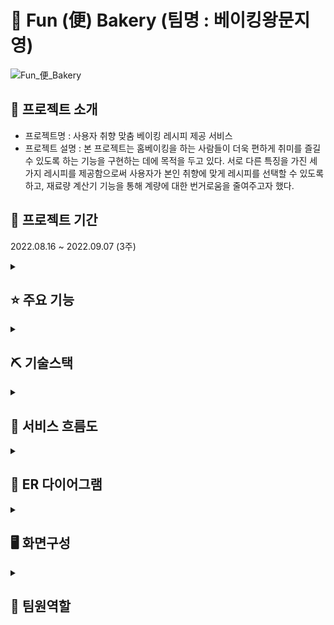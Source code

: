 # :birthday: Fun (便) Bakery (팀명 : 베이킹왕문지영)
![Fun_便_Bakery](/uploads/f80967022cd4c783b16febc35091b5ac/Fun_便_Bakery.png)

## 👀 프로젝트 소개
* 프로젝트명 : 사용자 취향 맞춤 베이킹 레시피 제공 서비스
* 프로젝트 설명 : 본 프로젝트는 홈베이킹을 하는 사람들이 더욱 편하게 취미를 즐길 수 있도록 하는 기능을 구현하는 데에 목적을 두고 있다. 서로 다른 특징을 가진 세 가지 레시피를 제공함으로써 사용자가 본인 취향에 맞게 레시피를 선택할 수 있도록 하고, 재료량 계산기 기능을 통해 계량에 대한 번거로움을 줄여주고자 했다.

## 📅 프로젝트 기간
2022.08.16 ~ 2022.09.07 (3주)
<br>
<!-- 주요기능 -->
<details>
<summary><h2>⭐ 주요 기능</h2></summary>
<ul>
    <li><b>웹 - 사용자</b>
        <ul>
            <li>레시피 화면
                <ul>
                    <li>재료, 재료량 계산기, 계량법 안내, 레시피 안내</li>
                    <li>취향별 선택</li>
                </ul>
            </li>
            <li>유의사항 화면</li>
            <li>사용자 게시판 화면</li>
            <li>기본으로 구비하면 좋은 재료 및 도구 정보 제공 화면 및 판매처</li>
            <li>회원가입 및 로그인 화면</li>
        </ul>
    </li>
</ul>
<ul>
    <li><b>웹 - 관리자</b>
        <ul>
            <li>회원관리 화면</li>
        </ul>
    </li>
</ul>
</details>
<!-- 기술 스택 -->
<details>
<summary><h2>⛏ 기술스택</h1></summary>
<div markdown="1">
<table>
    <tr>
        <th>구분</th>
        <th>내용</th>
    </tr>
    <tr>
        <td>사용언어</td>
        <td>
            <img src="https://img.shields.io/badge/Java-007396?style=for-the-badge&logo=java&logoColor=white"/>
            <img src="https://img.shields.io/badge/HTML5-E34F26?style=for-the-badge&logo=HTML5&logoColor=white"/>
            <img src="https://img.shields.io/badge/CSS3-1572B6?style=for-the-badge&logo=CSS3&logoColor=white"/>
            <img src="https://img.shields.io/badge/JavaScript-F7DF1E?style=for-the-badge&logo=JavaScript&logoColor=white"/>
        </td>
    </tr>
    <tr>
        <td>라이브러리</td>
        <td>
            <img src="https://img.shields.io/badge/BootStrap-7952B3?style=for-the-badge&logo=BootStrap&logoColor=white"/>
        </td>
    </tr>
    <tr>
        <td>개발도구</td>
        <td>
            <img src="https://img.shields.io/badge/Eclipse-2C2255?style=for-the-badge&logo=Eclipse&logoColor=white"/>
            <img src="https://img.shields.io/badge/VSCode-007ACC?style=for-the-badge&logo=VisualStudioCode&logoColor=white"/>
        </td>
    </tr>
    <tr>
        <td>서버환경</td>
        <td>
            <img src="https://img.shields.io/badge/Apache Tomcat-D22128?style=for-the-badge&logo=Apache Tomcat&logoColor=white"/>
        </td>
    </tr>
    <tr>
        <td>데이터베이스</td>
        <td>
            <img src="https://img.shields.io/badge/Oracle 11g-F80000?style=for-the-badge&logo=Oracle&logoColor=white"/>
        </td>
    </tr>
    <tr>
        <td>협업도구</td>
        <td>
            <img src="https://img.shields.io/badge/Git-F05032?style=for-the-badge&logo=Git&logoColor=white"/>
            <img src="https://img.shields.io/badge/GitLab-4B4B77?style=for-the-badge&logo=GitLab&logoColor=white"/>
        </td>
    </tr>
</table>
</div>
</details>


<!-- ## 🏗️ 시스템 아키텍처 -->

<!-- ## 📌 유스케이스 -->
<!-- 서비스 흐름도 -->
<details>
<summary><h2>📌 서비스 흐름도</h2></summary>
<div markdown="1">
![image](/uploads/a2e60c64980febc5f84c8131c479ddfb/image.png)
<br>
</div>
</details>

<!-- ER 다이어그램 -->
<details>
<summary><h2>📌 ER 다이어그램</h2></summary>
<div markdown="1">
![image](/uploads/f0e6a80a571e71857c10b57341f7e554/image.png)
<br>
</div>
</details>

<!-- 화면 구성 -->
<details>
<summary><h2>🖥 화면구성</h2></summary>
<div markdown="1">
![image](/uploads/50600db93f2967f95559fdd379368d08/image.png)
<br>
</div>
</details>

<!-- 팀원 역할 -->
<details>
<summary><h2>👥 팀원역할</h2></summary>
<div markdown="1">
<table>
  <tr>
    <td align="center"><img src="https://search.pstatic.net/common/?src=http%3A%2F%2Fblogfiles.naver.net%2FMjAyMjA4MjFfODkg%2FMDAxNjYxMDUzMTI3Njg0.g2e-iSt4wy4eqDSm6x2TcrzrU1895yjL_yDlsNa0kKgg.oMqB5V_n8v5Zg8RGZf9JdEZq1aGF8X8j0_kQngdwXcQg.PNG.kjm830526%2Fd74ff43fff1fef1fb5c9c720539c80467fbf5e2b610cdf4aed5c6fce9afeb7bda4d80cdc71ed.png&type=sc960_832" width="100" height="100"/></td>
    <td align="center"><img src="https://search.pstatic.net/common/?src=http%3A%2F%2Fblogfiles.naver.net%2FMjAyMTA0MTFfMTg4%2FMDAxNjE4MTQ0MjQxNTE4.v_51ZSYH73tWmCFI2vAXYgnX3RPUdkngcSNCvJIG3Ccg.NDoabI_nYRUbwF8zWuwRieELtx5Q92H6rZvi09EWX48g.PNG.rachel_1222%2F95af3f46eaaf1a96d5241010cc9ee384b1d314005713e8e1de00ce15c683103f3d0bf92d1a40.png&type=sc960_832" width="100" height="100"/></td>
    <td align="center"><img src="https://search.pstatic.net/common/?src=http%3A%2F%2Fblogfiles.naver.net%2FMjAyMTA4MDdfMjA0%2FMDAxNjI4Mjk3ODc3NTM0.dnpobAAF4DHzWDi3_m01BYA_vyAYvCObaHcnR5GkYaYg.l1LXfmsmhzGvcxQgx4Yidd5fliYXujG0fDlIBCDkIT4g.PNG.bks07121%2F%25C6%25C4%25C0%25CF%25B7%25B5%25B8%25C0_%25C4%25ED%25C5%25B0.png&type=sc960_832" width="100" height="100"/></td>
    <td align="center"><img src="https://search.pstatic.net/common/?src=http%3A%2F%2Fcafefiles.naver.net%2F20150626_288%2Fkaoru244_1435316169899DF5WH_PNG%2F24.png&type=sc960_832" width="100" height="100"/></td>
    <td align="center"><img src="https://search.pstatic.net/common/?src=http%3A%2F%2Fblogfiles.naver.net%2F20160303_235%2Fhsysn0618_1457008263327xmEQw_PNG%2F8.png&type=sc960_832" width="100" height="100"/></td>
  </tr>
  <tr>
    <td align="center"><strong>문지영</strong></td>
    <td align="center"><strong>노성진</strong></td>
    <td align="center"><strong>박현성</strong></td>
    <td align="center"><strong>윤예지</strong></td>
    <td align="center"><strong>이현우</strong></td>
  </tr>
  <tr>
    <td align="left"><b>- 프로젝트 총괄<br>- 데이터 수집 및 전처리<br>- 재료량 계산기능 구현</b></td>
    <td align="left"><b>- 웹 UI/UX<br>- 로그인,회원가입 기능<br>- 계량법 안내 모달 구현</b></td>
    <td align="left"><b>- 웹 UI/UX<br>- 게시판 기능 구현<br>- 사이드바 기능 구현</b></td>
    <td align="left"><b>- 웹 UI/UX<br>- 데이터 수집 및 전처리<br>- 레시피 분류 기능 구현</b></td>
    <td align="left"><b>- 데이터 수집 및 전처리<br>- DB구축<br>- 회원관리 기능 구현</b></td>
  </tr>
  <tr>
    <td align="center"><a href="https://github.com/jiyounghi" target='_blank'>github</a></td>
    <td align="center"><a href="https://github.com/shtjdwls1" target='_blank'>github</a></td>
    <td align="center"><a href="https://github.com/hyeontjd" target='_blank'>github</a></td>
    <td align="center"><a href="https://github.com/yeeeeeji" target='_blank'>github</a></td>
    <td align="center"><a href="https://github.com/gusdn820" target='_blank'>github</a></td>
  </tr>
</table>
</div>
</details>


<!-- ## 🧐 트러블슈팅 -->

<br>
